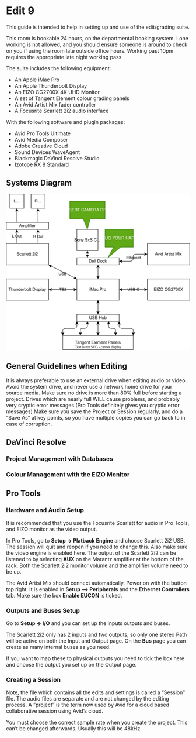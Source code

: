 # Edit 9

This guide is intended to help in setting up and use of the edit/grading suite.

This room is bookable 24 hours, on the departmental booking system. Lone working is not allowed, and you should ensure someone is around to check on you if using the room late outside office hours. Working past 10pm requires the appropriate late night working pass.

The suite includes the following equipment:

- An Apple iMac Pro
- An Apple Thunderbolt Display
- An EIZO CG2700X 4K UHD Monitor
- A set of Tangent Element colour grading panels
- An Avid Artist Mix fader controller
- A Focusrite Scarlett 2i2 audio interface
<!-- - A BlackMagic Ultrastudio 4K -->

With the following software and plugin packages:

- Avid Pro Tools Ultimate
- Avid Media Composer
- Adobe Creative Cloud
- Sound Devices WaveAgent
- Blackmagic DaVinci Resolve Studio
- Izotope RX 8 Standard

## Systems Diagram

![Alt](Edit9.drawio.svg)

## General Guidelines when Editing

It is always preferable to use an external drive when editing audio or video. Avoid the system drive, and never use a network home drive for your source media. Make sure no drive is more than 80% full before starting a project. Drives which are nearly full WILL cause problems, and probably very cryptic error messages (Pro Tools definitely gives you cryptic error messages) Make sure you save the Project or Session regularly, and do a “Save As” at key points, so you have multiple copies you can go back to in case of corruption.

## DaVinci Resolve

### Project Management with Databases

### Colour Management with the EIZO Monitor

## Pro Tools

### Hardware and Audio Setup

It is recommended that you use the Focusrite Scarlett for audio in Pro Tools, and EIZO monitor as the video output.

In Pro Tools, go to **Setup -> Platback Engine** and choose Scarlett 2i2 USB. The session will quit and reopen if you need to change this. Also make sure the video engine is enabled here. The output of the Scarlett 2i2 can be listened to by selecting **AUX** on the Marantz amplifier at the bottom of the rack. Both the Scarlett 2i2 monitor volume and the amplifier volume need to be up.

<!-- The UltraStudio 4K should be automatically recognised by Pro Tools and the video should be present on the Sony monitor, using the SDI 1 input. Settings can be changed in the “Desktop Video Setup” program. -->

The Avid Artist Mix should connect automatically. Power on with the button top right. It is
enabled in **Setup —> Peripherals** and the **Ethernet Controllers** tab. Make sure the box **Enable
EUCON** is ticked.

### Outputs and Buses Setup

Go to **Setup -> I/O** and you can set up the inputs outputs and buses.

The Scarlett 2i2 only has 2 inputs and two outputs, so only one stereo Path will be active on both the Input and Output page. On the **Bus** page you can create as many internal buses as you need.

If you want to map these to physical outputs you need to tick the box here and choose the output you set up on the Output page.

### Creating a Session

Note, the file which contains all the edits and settings is called a “Session” file. The audio files are separate and are not changed by the editing process. A “project” is the term now used by Avid for a cloud based collaborative session using Avid’s cloud.

You must choose the correct sample rate when you create the project. This can’t be changed afterwards. Usually this will be 48kHz.